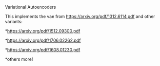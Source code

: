 Variational Autoencoders

This implements the vae from https://arxiv.org/pdf/1312.6114.pdf 
and other variants:

  *https://arxiv.org/pdf/1512.09300.pdf
  
  *https://arxiv.org/pdf/1706.02262.pdf
  
  *https://arxiv.org/pdf/1608.01230.pdf

  *others more!
  

